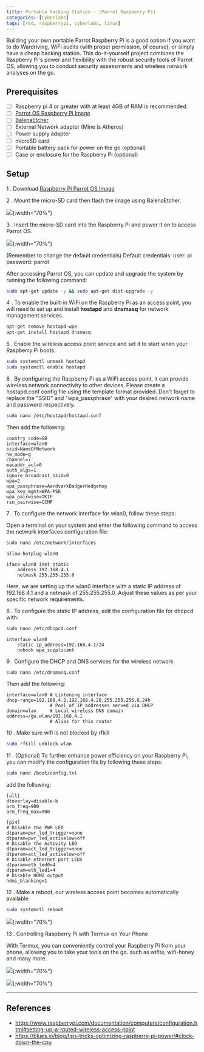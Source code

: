 ```yaml
---
title: Portable Hacking Station - (Parrot Raspberry Pi)
categories: [Cyberlabs]
tags: [red, raspberrypi, cyberlabs, linux]
---
```


Building your own portable Parrot Raspberry Pi is a good option if you want to do Wardriving, WiFi audits (with proper permission, of course), or simply have a cheap hacking station. This do-it-yourself project combines the Raspberry Pi's power and flexibility with the robust security tools of Parrot OS, allowing you to conduct security assessments and wireless network analyses on the go. 

## Prerequisites 
- [ ] Raspberry pi 4 or greater with at least 4GB of RAM is recommended.
- [ ] [Parrot OS Raspberry Pi Image](https://deb.parrot.sh/parrot/iso/5.3/Parrot-security-rpi-5.3_arm64.img.xz)
- [ ] [BalenaEtcher](https://etcher.balena.io/) 
- [ ] External Network adapter (Mine is Atheros)
- [ ] Power supply adapter
- [ ] microSD card
- [ ] Portable battery pack for power on the go (optional)
- [ ] Case or enclosure for the Raspberry Pi (optional)

## Setup  
1 . Download [Raspberry Pi Parrot OS Image](https://www.parrotsec.org/download/)

2 . Mount the micro-SD card then flash the image using BalenaEtcher.

![]({{site.baseurl}}/assets/img/2023-07-13-Portable-Hacking-Station-5.jpg){:width="70%"}

3 . Insert the micro-SD card into the Raspberry Pi and power it on to access Parrot OS.
 
![]({{site.baseurl}}/assets/img/2023-07-13-Portable-Hacking-Station.jpg){:width="70%"}

(Remember to change the default credentials)
Default credentials:
	user: pi
	password: parrot

After accessing Parrot OS, you can update and upgrade the system by running the following command:
```bash 
sudo apt-get update -y && sudo apt-get dist-upgrade -y
```

4 . To enable the built-in WiFi on the Raspberry Pi as an access point, you will need to set up and install **hostapd** and **dnsmasq** for network management services. 
```bash
apt-get remove hostapd-wpe 
apt-get install hostapd dnsmasq
```

5 . Enable the wireless access point service and set it to start when your Raspberry Pi boots:
```bash
sudo systemctl unmask hostapd
sudo systemctl enable hostapd
```


6 . By configuring the Raspberry Pi as a WiFi access point, it can provide wireless network connectivity to other devices. Please create a hostapd.conf config file using the template format provided. Don't forget to replace the "SSID" and "wpa_passphrase" with your desired network name and password respectively.


```bash
sudo nano /etc/hostapd/hostapd.conf
```

Then add the following: 

```
country_code=GB
interface=wlan0
ssid=NameOfNetwork
hw_mode=g
channel=7
macaddr_acl=0
auth_algs=1
ignore_broadcast_ssid=0
wpa=2
wpa_passphrase=AardvarkBadgerHedgehog
wpa_key_mgmt=WPA-PSK
wpa_pairwise=TKIP
rsn_pairwise=CCMP
```

7 . To configure the network interface for wlan0, follow these steps:

Open a terminal on your system and enter the following command to access the network interfaces configuration file:

```bash 
sudo nano /etc/network/interfaces
```

```
allow-hotplug wlan0

iface wlan0 inet static
    address 192.168.4.1
    netmask 255.255.255.0
```

Here, we are setting up the wlan0 interface with a static IP address of 192.168.4.1 and a netmask of 255.255.255.0. Adjust these values as per your specific network requirements.


8 . To configure the static IP address, edit the configuration file for dhcpcd with:
```bash
sudo nano /etc/dhcpcd.conf
```

```
interface wlan0
    static ip_address=192.168.4.1/24
    nohook wpa_supplicant
```

9 . Configure the DHCP and DNS services for the wireless network

```bash
sudo nano /etc/dnsmasq.conf
```

Then add the following: 

```
interface=wlan0 # Listening interface
dhcp-range=192.168.4.2,192.168.4.20,255.255.255.0,24h
                # Pool of IP addresses served via DHCP
domain=wlan     # Local wireless DNS domain
address=/gw.wlan/192.168.4.1
                # Alias for this router
```

10 .  Make sure wifi is not blocked by rfkill

```bash
sudo rfkill unblock wlan
```

11 .  (Optional) To further enhance power efficiency on your Raspberry Pi, you can modify the configuration file by following these steps:

```bash
sudo nano /boot/config.txt 
```
add the following: 
```
[all]
dtoverlay=disable-b
arm_freq=900
arm_freq_max=900

[pi4]
# Disable the PWR LED
dtparam=pwr_led_trigger=none
dtparam=pwr_led_activelow=off
# Disable the Activity LED
dtparam=act_led_trigger=none
dtparam=act_led_activelow=off
# Disable ethernet port LEDs
dtparam=eth_led0=4
dtparam=eth_led1=4
# Disable HDMI output
hdmi_blanking=1
```


12 . Make a reboot, our wireless access point becomes automatically available 


```bash 
sudo systemctl reboot
```
![]({{site.baseurl}}/assets/img/2023-07-13-Portable-Hacking-Station-6.jpg){:width="70%"}

13 .  Controlling Raspberry Pi with Termux on Your Phone

With Termux, you can conveniently control your Raspberry Pi from your phone, allowing you to take your tools on the go. such as wifite, wifi-honey and many more.

![]({{site.baseurl}}/assets/img/2023-07-13-Portable-Hacking-Station-7.jpg){:width="70%"}

![]({{site.baseurl}}/assets/img/2023-07-13-Portable-Hacking-Station-8.jpg){:width="70%"}

--- 
## References
- https://www.raspberrypi.com/documentation/computers/configuration.html#setting-up-a-routed-wireless-access-point
- https://blues.io/blog/tips-tricks-optimizing-raspberry-pi-power/#clock-down-the-cpu
